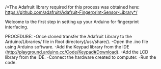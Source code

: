 /*The Adafruit library required for this process was obtained here: https://github.com/adafruit/Adafruit-Fingerprint-Sensor-Library*/

Welcome to the first step in setting up your Arduino for fingerprint interfacing. 

PROCEDURE:
-Once cloned transfer the Adafruit Library to the Arduino/Libraries/ file in Root directory(/usr/share/).
-Open the .ino file using Arduino software.
-Add the Keypad library from the IDE (http://playground.arduino.cc/Code/Keypad#Download).
-Add the LCD library from the IDE.
-Connect the hardware created to computer.
-Run the code.
